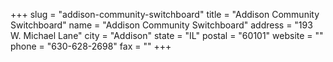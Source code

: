 +++
slug = "addison-community-switchboard"
title = "Addison Community Switchboard"
name = "Addison Community Switchboard"
address = "193 W. Michael Lane"
city = "Addison"
state = "IL"
postal = "60101"
website = ""
phone = "630-628-2698"
fax = ""
+++
